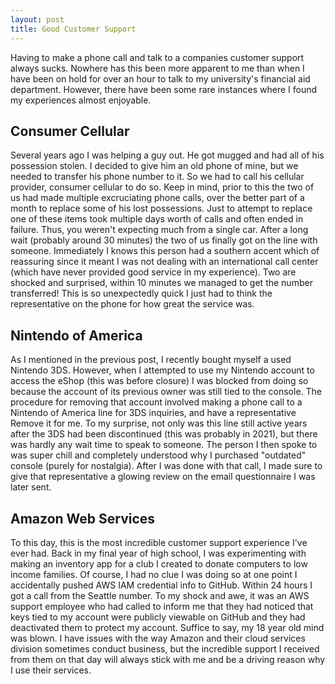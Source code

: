 ```yaml
---
layout: post
title: Good Customer Support
---
```


Having to make a phone call and talk to a companies customer support always sucks. Nowhere has this been more apparent to me than when I have been on hold for over an hour to talk to my university's financial aid department. However, there have been some rare instances where I found my experiences almost enjoyable.

## Consumer Cellular

Several years ago I was helping a guy out. He got mugged and had all of his possession stolen. I decided to give him an old phone of mine, but we needed to transfer his phone number to it. So we had to call his cellular provider, consumer cellular to do so. Keep in mind, prior to this the two of us had made multiple excruciating phone calls, over the better part of a month to replace some of his lost possessions. Just to attempt to replace one of these items took multiple days worth of calls and often ended in failure. Thus, you weren't expecting much from a single car. After a long wait (probably around 30 minutes) the two of us finally got on the line with someone. Immediately I knows this person had a southern accent which of reassuring since it meant I was not dealing with an international call center (which have never provided good service in my experience). Two are shocked and surprised, within 10 minutes we managed to get the number transferred! This is so unexpectedly quick I just had to think the representative on the phone for how great the service was. 

## Nintendo of America

As I mentioned in the previous post, I recently bought myself a used Nintendo 3DS. However, when I attempted to use my Nintendo account to access the eShop (this was before closure) I was blocked from doing so because the account of its previous owner was still tied to the console. The procedure for removing that account involved making a phone call to a Nintendo of America line for 3DS inquiries, and have a representative Remove it for me. To my surprise, not only was this line still active years after the 3DS had been discontinued (this was probably in 2021), but there was hardly any wait time to speak to someone. The person I then spoke to was super chill and completely understood why I purchased "outdated" console (purely for nostalgia). After I was done with that call, I made sure to give that representative a glowing review on the email questionnaire I was later sent.

## Amazon Web Services 

To this day, this is the most incredible customer support experience I've ever had. Back in my final year of high school, I was experimenting with making an inventory app for a club I created to donate computers to low income families. Of course, I had no clue I was doing so at one point I accidentally pushed AWS IAM credential info to GitHub. Within 24 hours I got a call from the Seattle number. To my shock and awe, it was an AWS support employee who had called to inform me that they had noticed that keys tied to my account were publicly viewable on GitHub and they had deactivated them to protect my account. Suffice to say, my 18 year old mind was blown. I have issues with the way Amazon and their cloud services division sometimes conduct business, but the incredible support I received from them on that day will always stick with me and be a driving reason why I use their services.
